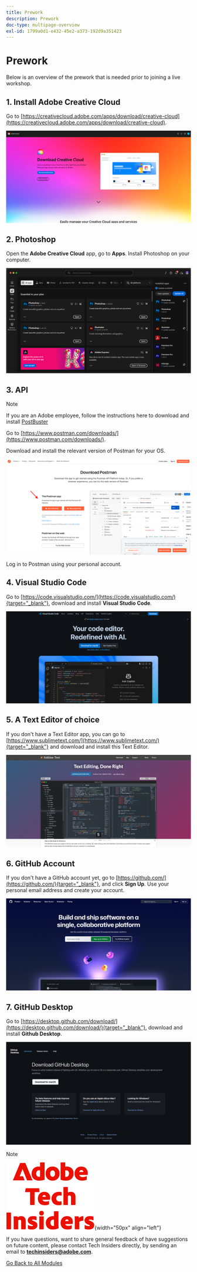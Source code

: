 ```yaml
---
title: Prework
description: Prework
doc-type: multipage-overview
exl-id: 1799a0d1-e432-45e2-a373-192d9a351423
---
```

# Prework

Below is an overview of the prework that is needed prior to joining a live workshop.

## 1. Install Adobe Creative Cloud

Go to [https://creativecloud.adobe.com/apps/download/creative-cloud](https://creativecloud.adobe.com/apps/download/creative-cloud). 

![Adobe I/O New Integration](./assets/images/cc.png)

## 2. Photoshop

Open the **Adobe Creative Cloud** app, go to **Apps**. Install Photoshop on your computer.

![Adobe I/O New Integration](./assets/images/psd.png)

## 3. API

>[!NOTE]
>
>If you are an Adobe employee, follow the instructions here to download and install [PostBuster](./postbuster.md)

Go to [https://www.postman.com/downloads/](https://www.postman.com/downloads/). 

Download and install the relevant version of Postman for your OS.

![Adobe I/O New Integration](./assets/images/getstarted.png)

Log in to Postman using your personal account.

## 4. Visual Studio Code

Go to [https://code.visualstudio.com/](https://code.visualstudio.com/){target="_blank"}, download and install **Visual Studio Code**.

![Block](./assets/images/vsc1.png)

## 5. A Text Editor of choice

If you don't have a Text Editor app, you can go to [https://www.sublimetext.com/](https://www.sublimetext.com/){target="_blank"} and download and install this Text Editor.

![Block](./assets/images/text1.png)

## 6. GitHub Account

If you don't have a GitHub account yet, go to [https://github.com/](https://github.com/){target="_blank"}, and click **Sign Up**. Use your personal email address and create your account.

![Block](./assets/images/git.png)

## 7. GitHub Desktop

Go to [https://desktop.github.com/download/](https://desktop.github.com/download/){target="_blank"}, download and install **Github Desktop**.

![Block](./assets/images/block1.png)

>[!NOTE]
>
>![Tech Insiders](./assets/images/techinsiders.png){width="50px" align="left"}
>
>If you have questions, want to share general feedback of have suggestions on future content, please contact Tech Insiders directly, by sending an email to **techinsiders@adobe.com**.

[Go Back to All Modules](./overview.md)
